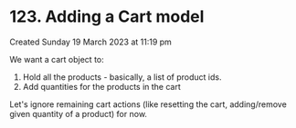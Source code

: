 # 123. Adding a Cart model
Created Sunday 19 March 2023 at 11:19 pm

We want a cart object to:
1. Hold all the products - basically, a list of product ids.
2. Add quantities for the products in the cart

Let's ignore remaining cart actions (like resetting the cart, adding/remove given quantity of a product) for now.


